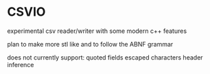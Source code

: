 # CSVIO

experimental csv reader/writer with some modern c++ features

plan to make more stl like and to follow the ABNF grammar


does not currently support:
  quoted fields
  escaped characters
  header inference
  
